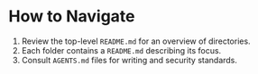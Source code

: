 # How to Navigate

1. Review the top-level `README.md` for an overview of directories.
2. Each folder contains a `README.md` describing its focus.
3. Consult `AGENTS.md` files for writing and security standards.

